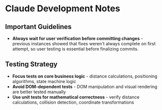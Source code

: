 # Claude Development Notes

## Important Guidelines

- **Always wait for user verification before committing changes** - previous instances showed that fixes weren't always complete on first attempt, so user testing is essential before finalizing commits.

## Testing Strategy

- **Focus tests on core business logic** - distance calculations, positioning algorithms, state machine logic
- **Avoid DOM-dependent tests** - DOM manipulation and visual rendering are better tested manually
- **Use unit tests for mathematical correctness** - verify distance calculations, collision detection, coordinate transformations